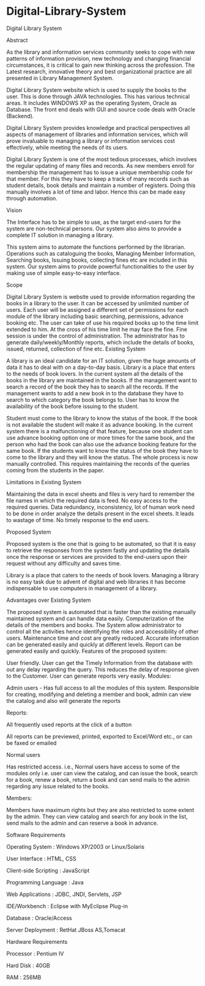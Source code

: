 # Digital-Library-System
Digital Library System

Abstract

As the library and information services community seeks to cope with new patterns of information provision, new technology and changing financial circumstances, it is critical to gain new thinking across the profession. The Latest research, innovative theory and best organizational practice are all presented in Library Management System.

Digital Library System website which is used to supply the books to the user. This is done through JAVA technologies. This has various technical areas. It includes WINDOWS XP as the operating System, Oracle as Database. The front end deals with GUI and source code deals with Oracle (Backend).

Digital Library System provides knowledge and practical perspectives all aspects of management of libraries and information services, which will prove invaluable to managing a library or information services cost effectively, while meeting the needs of its users.

Digital Library System is one of the most tedious processes, which involves the regular updating of many files and records. As new members enroll for membership the management has to issue a unique membership code for that member. For this they have to keep a track of many records such as student details, book details and maintain a number of registers. Doing this manually involves a lot of time and labor. Hence this can be made easy through automation.

Vision

The Interface has to be simple to use, as the target end-users for the system are non-technical persons. Our system also aims to provide a complete IT solution in managing a library.

This system aims to automate the functions performed by the librarian. Operations such as cataloguing the books, Managing Member Information, Searching books, Issuing books, collecting fines etc are included in this system. Our system aims to provide powerful functionalities to the user by making use of simple easy-to-easy interface.

Scope

Digital Library System is website used to provide information regarding the books in a library to the user.
It can be accessed by unlimited number of users.
Each user will be assigned a different set of permissions for each module of the library including basic searching, permissions, advance booking etc.
The user can take of use his required books up to the time limit extended to him.
At the cross of his time limit he may face the fine.
Fine session is under the control of administration.
The administrator has to generate daily/weekly/Monthly reports, which include the details of books, issued, returned, collection of fine etc.
Existing System

 A library is an ideal candidate for an IT solution, given the huge amounts of data it has to deal with on a day-to-day basis. Library is a place that enters to the needs of book lovers. In the current system all the details of the books in the library are maintained in the books. If the management want to search a record of the book they has to search all the records. If the management wants to add a new book in to the database they have to search to which category the book belongs to.  User has to know the availability of the book before issuing to the student.

Student must come to the library to know the status of the book. If the book is not available the student will make it as advance booking. In the current system there is a malfunctioning of that feature, because one student can use advance booking option one or more times for the same book, and the person who had the book can also use the advance booking feature for the same book. If the students want to know the status of the book they have to come to the library and they will know the status. The whole process is now manually controlled. This requires maintaining the records of the queries coming from the students in the paper.

Limitations in Existing System

Maintaining the data in excel sheets and files is very hard to remember the file names in which the required data is feed. No easy access to the required queries. Data redundancy, inconsistency, lot of human work need to be done in order analyze the details present in the excel sheets. It leads to wastage of time. No timely response to the end users.

Proposed System

Proposed system is the one that is going to be automated, so that it is easy to retrieve the responses from the system fastly and updating the details once the response or services are provided to the end-users upon their request without any difficulty and saves time.

Library is a place that caters to the needs of book lovers. Managing a library is no easy task due to advent of digital and web libraries it has become indispensable to use computers in management of a library.

Advantages over Existing System

The proposed system is automated that is faster than the existing manually maintained system and can handle data easily.
Computerization of the details of the members and books.
The System allow administrator to control all the activities hence identifying the roles and accessibility of other users.
Maintenance time and cost are greatly reduced.
Accurate information can be generated easily and quickly at different levels.
Report can be generated easily and quickly.
Features of the proposed system:

User friendly.
User can get the Timely Information from the database with out any delay regarding the query.
This reduces the delay of response given to the Customer.
User can generate reports very easily.
Modules:

Admin users - Has full access to all the modules of this system. Responsible for creating, modifying and deleting a member and book, admin can view the catalog and also will generate the reports

Reports:

All frequently used reports at the click of a button

All reports can be previewed, printed, exported to Excel/Word etc., or can be faxed or emailed

Normal users

Has restricted access. i.e., Normal users have access to some of the modules only i.e. user can view the catalog, and can issue the book, search for a book, renew a book, return a book and can send mails to the admin regarding any issue related to the books.

Members: 

Members have maximum rights but they are also restricted to some extent by the admin. They can view catalog and search for any book in the list, send mails to the admin and can reserve a book in advance.

Software Requirements

Operating System                     :                  Windows XP/2003 or Linux/Solaris

User Interface                          :                  HTML, CSS

Client-side Scripting                 :                  JavaScript

Programming Language            :                  Java

Web Applications                      :                  JDBC, JNDI, Servlets, JSP

IDE/Workbench                        :                  Eclipse with MyEclipse Plug-in

Database                                  :                  Oracle/Access

Server Deployment                             :                  RetHat JBoss AS,Tomacat

Hardware Requirements

Processor                                  :                  Pentium IV

Hard Disk                                 :                  40GB

RAM                                         :                  256MB
